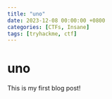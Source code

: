 ```yaml
---
title: "uno"
date: 2023-12-08 00:00:00 +0800
categories: [CTFs, Insane]
tags: [tryhackme, ctf]
---
```


# uno

This is my first blog post!